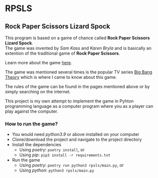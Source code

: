 # RPSLS
## Rock Paper Scissors Lizard Spock

This program is based on a game of chance called **Rock Paper Scissors Lizard Spock**.\
The game was invented by *Sam Kass* and *Karen Bryla* and is basically an extention of the traditional game of **Rock Paper Scissors**.

Learn more about the game [here](http://www.samkass.com/theories/RPSSL.html).

The game was mentioned several times is the popular TV series [Big Bang Theory](https://bigbangtheory.fandom.com/wiki/Rock,_Paper,_Scissors,_Lizard,_Spock) which is where I came to know about this game.

The rules of the game can be found in the pages mentioned above or by simply searching on the internet.

This project is my own attempt to implement the game in Pyhton programming language as a computer program where you as a player can play against the computer.

### How to run the game?
* You would need *python3.9* or above installed on your computer
* Clone/download the project and navigate to the project directory
* Install the dependencies
  - Using *poetry*: `poetry install`, or
  - Using *pip*: `pip3 install -r requirements.txt`
* Run the game
  - Using *poetry*: `poetry run python3 rpsls/main.py`, or
  - Using *python*: `python3 rpsls/main.py`
